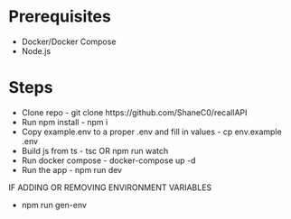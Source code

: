 <h1>Prerequisites</h1>
 <ul>
    <li>Docker/Docker Compose</li>
    <li>Node.js</li>
 </ul>

<h1>Steps</h1>
<ul>
 <li>Clone repo - git clone https://github.com/ShaneC0/recallAPI</li>
  

<li>Run npm install - npm i</li>
  

<li>Copy example.env to a proper .env and fill in values - cp env.example .env</li>


<li>Build js from ts - tsc OR npm run watch</li>
  

<li>Run docker compose - docker-compose up -d</li>
  
  
<li>Run the app - npm run dev</li>
  
</ul>
    
IF ADDING OR REMOVING ENVIRONMENT VARIABLES
  - npm run gen-env
